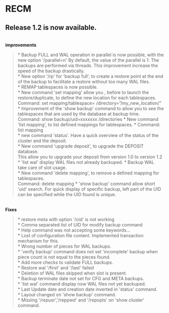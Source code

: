 # RECM
<H2>Release 1.2 is now available.</H2>
<br><b>improvements</b><br>
<blockquote>
* Backup FULL and WAL operation in parallel is now possible, with the new option '/parallel=n'
  By default, the value of the parallel is 1.
  The backups are performed via threads. This improvement increase the speed of the backup drastically.<br>
* New option '/rp' for 'backup full', to create a restore point at the end of the backup to facilitate a restore without too many WAL files.<br>
* REMAP tablespaces is now possible.<br>
* New command 'set mapping' allow you , before to launch the restore/duplicate,  to define the new location for each tablespaces.
  Command: set mapping/tablespace=<mytbs>  /directory=”/my_new_location/”<br>
* Improvement of the 'show backup' command to allow you to see the tablespaces that are used  by the database at backup time.<br>
  Command: show backup/uid=xxxxxxx /directories
* New command 'list mapping', to list defined mappings for tablespaces.
* Command: list mapping<br>
* new command 'status'. Have a quick overview of the status of the cluster and the deposit.<br>
* New command 'upgrade deposit', to upgrade the DEPOSIT database.<br>
  This allow you to upgrade your deposit from version 1.0 to version 1.2
* 'list wal' display WAL files not already backuped.
* Backup WAL take care of slot usage.<br>
* New command 'delete mapping', to remove a defined mapping for tablespaces.<br>
Command: delete mapping
* 'show backup' command allow short 'uid' search. For quick display of  specific backup, left part of the UID can be specified while the UID found is unique. 
</blockquote>

<br><b>Fixes</b><br>
<blockquote>
* restore meta with option '/cid' is not working<br>
* Comma separated list of UID for modify backup command<br>
* Help command was not accepting some keywords...<br>
* Lost of configuration file content. Implemented transaction mechanism for this. <br>
* Wrong number of pieces for WAL backups.<br>
* 'verify backup' command does not set 'incomplete' backup when piece count is not equal to the pieces found.<br>
* Add more checks to validate FULL backups.<br>
* Restore wal '/first' and '/last' failed<br>
* Deletion of WAL files skipped when slot is present.<br>
* Backup terminate date not set for CFG and META backups.<br>
* 'list wal' command display now WAL files not yet backuped.<br>
* Last Update date and creation date inverted in 'status' command.<br>
* Layout changed on 'show backup' command.<br>
* Missing '/repusr','/reppwd' and '/repopts' on 'show cluster' command.<br>
</blockquote>

